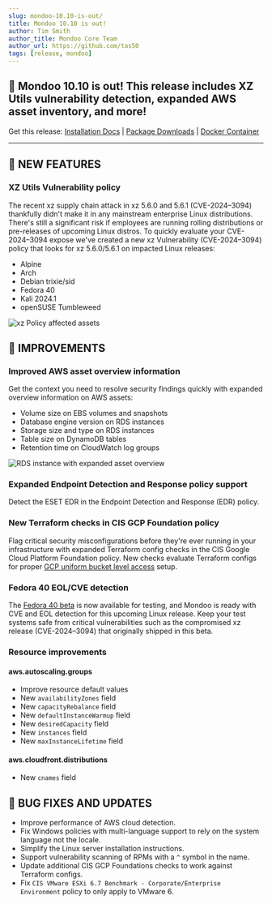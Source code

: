 ```yaml
---
slug: mondoo-10.10-is-out/
title: Mondoo 10.10 is out!
author: Tim Smith
author_title: Mondoo Core Team
author_url: https://github.com/tas50
tags: [release, mondoo]
---
```


## 🥳 Mondoo 10.10 is out! This release includes XZ Utils vulnerability detection, expanded AWS asset inventory, and more!

Get this release: [Installation Docs](https://mondoo.com/docs/cnspec/) | [Package Downloads](https://releases.mondoo.com/cnspec/) | [Docker Container](https://hub.docker.com/r/mondoo/cnspec)

---

## 🎉 NEW FEATURES

### XZ Utils Vulnerability policy

The recent xz supply chain attack in xz 5.6.0 and 5.6.1 (CVE-2024–3094) thankfully didn't make it in any mainstream enterprise Linux distributions. There's still a significant risk if employees are running rolling distributions or pre-releases of upcoming Linux distros. To quickly evaluate your CVE-2024–3094 expose we've created a new xz Vulnerability (CVE-2024–3094) policy that looks for xz 5.6.0/5.6.1 on impacted Linux releases:

- Alpine
- Arch
- Debian trixie/sid
- Fedora 40
- Kali 2024.1
- openSUSE Tumbleweed

![xz Policy affected assets](/img/releases/2024-04-02-mondoo-10.10-is-out/xz_policy.png)

## 🧹 IMPROVEMENTS

### Improved AWS asset overview information

Get the context you need to resolve security findings quickly with expanded overview information on AWS assets:

- Volume size on EBS volumes and snapshots
- Database engine version on RDS instances
- Storage size and type on RDS instances
- Table size on DynamoDB tables
- Retention time on CloudWatch log groups

![RDS instance with expanded asset overview](/img/releases/2024-04-02-mondoo-10.10-is-out/asset_overview.png)

### Expanded Endpoint Detection and Response policy support

Detect the ESET EDR in the Endpoint Detection and Response (EDR) policy.

### New Terraform checks in CIS GCP Foundation policy

Flag critical security misconfigurations before they're ever running in your infrastructure with expanded Terraform config checks in the CIS Google Cloud Platform Foundation policy. New checks evaluate Terraform configs for proper [GCP uniform bucket level access](https://cloud.google.com/storage/docs/uniform-bucket-level-access) setup.

### Fedora 40 EOL/CVE detection

The [Fedora 40 beta](https://www.redhat.com/en/blog/fedora-40-beta-now-available) is now available for testing, and Mondoo is ready with CVE and EOL detection for this upcoming Linux release. Keep your test systems safe from critical vulnerabilities such as the compromised xz release (CVE-2024–3094) that originally shipped in this beta.

### Resource improvements

#### aws.autoscaling.groups

- Improve resource default values
- New `availabilityZones` field
- New `capacityRebalance` field
- New `defaultInstanceWarmup` field
- New `desiredCapacity` field
- New `instances` field
- New `maxInstanceLifetime` field

#### aws.cloudfront.distributions

- New `cnames` field

## 🐛 BUG FIXES AND UPDATES

- Improve performance of AWS cloud detection.
- Fix Windows policies with multi-language support to rely on the system language not the locale.
- Simplify the Linux server installation instructions.
- Support vulnerability scanning of RPMs with a `^` symbol in the name.
- Update additional CIS GCP Foundations checks to work against Terraform configs.
- Fix `CIS VMware ESXi 6.7 Benchmark - Corporate/Enterprise Environment` policy to only apply to VMware 6.
